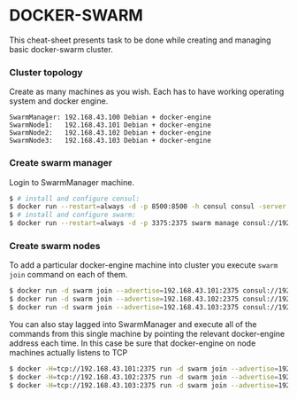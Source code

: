 # DOCKER-SWARM
This cheat-sheet presents task to be done while creating and managing basic docker-swarm cluster.
### Cluster topology
Create as many machines as you wish. Each has to have working operating system and docker engine.
```
SwarmManager: 192.168.43.100 Debian + docker-engine
SwarmNode1:   192.168.43.101 Debian + docker-engine
SwarmNode2:   192.168.43.102 Debian + docker-engine
SwarmNode3:   192.168.43.103 Debian + docker-engine
```
### Create swarm manager
Login to SwarmManager machine.
```sh
$ # install and configure consul:
$ docker run --restart=always -d -p 8500:8500 -h consul consul -server -bootstrap
$ # install and configure swarm:
$ docker run --restart=always -d -p 3375:2375 swarm manage consul://192.168.43.100:8500
```
### Create swarm nodes
To add a particular docker-engine machine into cluster you execute ```swarm join``` command on each of them.
```sh
$ docker run -d swarm join --advertise=192.168.43.101:2375 consul://192.168.43.100:8500
$ docker run -d swarm join --advertise=192.168.43.102:2375 consul://192.168.43.100:8500
$ docker run -d swarm join --advertise=192.168.43.103:2375 consul://192.168.43.100:8500
```
You can also stay lagged into SwarmManager and execute all of the commands from this single machine by pointing the relevant docker-engine address each time. In this case be sure that docker-engine on node machines actually listens to TCP
```sh
$ docker -H=tcp://192.168.43.101:2375 run -d swarm join --advertise=192.168.43.101:2375 consul://192.168.43.100:8500
$ docker -H=tcp://192.168.43.102:2375 run -d swarm join --advertise=192.168.43.102:2375 consul://192.168.43.100:8500
$ docker -H=tcp://192.168.43.103:2375 run -d swarm join --advertise=192.168.43.103:2375 consul://192.168.43.100:8500
```
